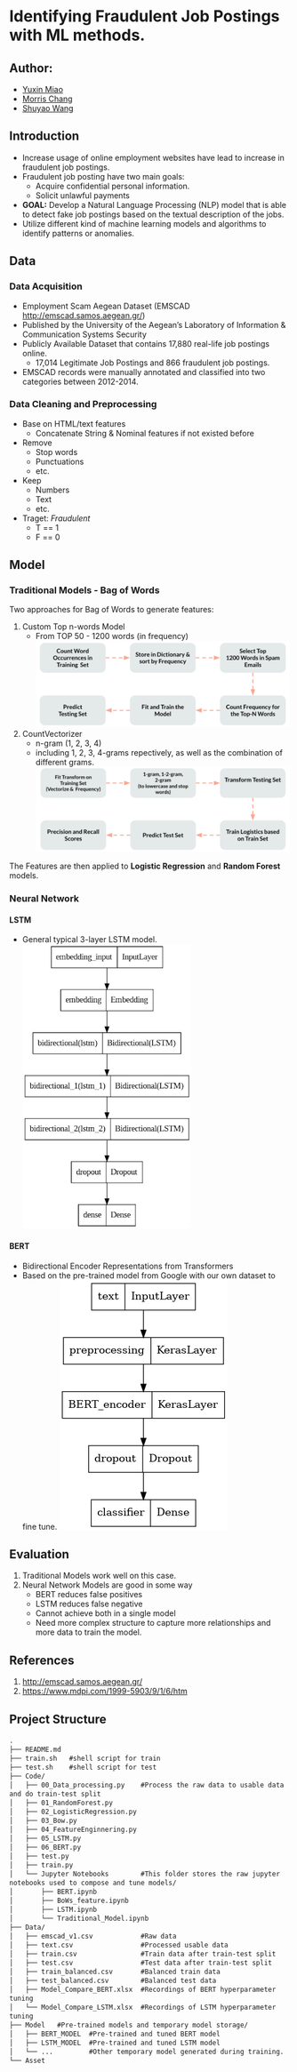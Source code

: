 # Identifying Fraudulent Job Postings with ML methods.
## Author:
- [Yuxin Miao](https://github.com/Eric-Miao)
- [Morris Chang](https://github.com/morrischangtwn)
- [Shuyao Wang]()
## Introduction
- Increase usage of online employment websites have lead to increase in fraudulent job postings.
- Fraudulent job posting have two main goals:
    - Acquire confidential personal information. 
    - Solicit unlawful payments
- **GOAL:** Develop a Natural Language Processing (NLP) model that is able to detect fake job postings based on the textual description of the jobs. 
- Utilize different kind of machine learning models and algorithms to identify patterns or anomalies. 

## Data
### Data Acquisition 
- Employment Scam Aegean Dataset (EMSCAD http://emscad.samos.aegean.gr/)  
- Published by the University of the Aegean’s Laboratory of Information & Communication Systems Security 
- Publicly Available Dataset that contains 17,880 real-life job postings online. 
    - 17,014 Legitimate Job Postings and 866 fraudulent job postings. 
- EMSCAD records were manually annotated and classified into two categories between 2012-2014.

### Data Cleaning and Preprocessing
- Base on HTML/text features
    - Concatenate String & Nominal features if not existed before
- Remove
    - Stop words
    - Punctuations
    - etc. 
- Keep
    - Numbers
    - Text
    - etc. 
- Traget: *Fraudulent*
    - T == 1
    - F == 0

## Model
### Traditional Models - Bag of Words
Two approaches for Bag of Words to generate features:
1. Custom Top n-words Model
    - From TOP 50 - 1200 words (in frequency)
![](Asset/img/top-n-words.png)
1. CountVectorizer
    - n-gram (1, 2, 3, 4)
    - including 1, 2, 3, 4-grams repectively, as well as the combination of different grams.
![](Asset/img/countvector.png)

The Features are then applied to **Logistic Regression** and **Random Forest** models.
### Neural Network
#### LSTM
- General typical 3-layer LSTM model.
![](Asset/img/LSTM.png)
#### BERT
- Bidirectional Encoder Representations from Transformers
- Based on the pre-trained model from Google with our own dataset to fine tune. 
![](Asset/img/BERT.png)
## Evaluation
1. Traditional Models work well on this case.
2. Neural Network Models are good in some way
    - BERT reduces false positives
    - LSTM reduces false negative 
    - Cannot achieve both in a single model
    - Need more complex structure to capture more relationships and more data to train the model. 

## References
1. http://emscad.samos.aegean.gr/
2. https://www.mdpi.com/1999-5903/9/1/6/htm 

## Project Structure
```
.
├── README.md    
├── train.sh   #shell script for train
├── test.sh    #shell script for test
├── Code/
│   ├── 00_Data_processing.py    #Process the raw data to usable data and do train-test split
│   ├── 01_RandomForest.py       
│   ├── 02_LogisticRegression.py 
│   ├── 03_Bow.py                
│   ├── 04_FeatureEnginnering.py 
│   ├── 05_LSTM.py               
│   ├── 06_BERT.py                    
│   ├── test.py                  
│   ├── train.py
│   └── Jupyter Notebooks        #This folder stores the raw jupyter notebooks used to compose and tune models/
│       ├── BERT.ipynb              
│       ├── BoWs_feature.ipynb      
│       ├── LSTM.ipynb              
│       └── Traditional_Model.ipynb         
├── Data/
│   ├── emscad_v1.csv            #Raw data
│   ├── text.csv                 #Processed usable data
│   ├── train.csv                #Train data after train-test split 
│   ├── test.csv                 #Test data after train-test split
│   ├── train_balanced.csv       #Balanced train data 
│   ├── test_balanced.csv        #Balanced test data
│   ├── Model_Compare_BERT.xlsx  #Recordings of BERT hyperparameter tuning
│   └── Model_Compare_LSTM.xlsx  #Recordings of LSTM hyperparameter tuning     
├── Model   #Pre-trained models and temporary model storage/
│   ├── BERT_MODEL  #Pre-trained and tuned BERT model                       
│   ├── LSTM_MODEL  #Pre-trained and tuned LSTM model
│   └── ...         #Other temporary model generated during training.
└── Asset  
```
